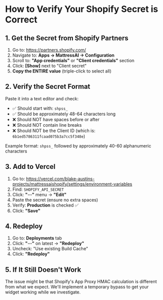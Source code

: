 # How to Verify Your Shopify Secret is Correct

## 1. Get the Secret from Shopify Partners

1. Go to: https://partners.shopify.com/
2. Navigate to: **Apps → MattressAI → Configuration**
3. Scroll to: **"App credentials"** or **"Client credentials"** section
4. Click: **[Show]** next to "Client secret"
5. **Copy the ENTIRE value** (triple-click to select all)

## 2. Verify the Secret Format

Paste it into a text editor and check:

- ✅ Should start with: `shpss_`
- ✅ Should be approximately 48-64 characters long
- ❌ Should NOT have spaces before or after
- ❌ Should NOT contain line breaks
- ❌ Should NOT be the Client ID (which is: `6b1ed5786311fcaad075b3a7cc5f348e`)

Example format: `shpss_` followed by approximately 40-60 alphanumeric characters

## 3. Add to Vercel

1. Go to: https://vercel.com/blake-austins-projects/mattressaishopify/settings/environment-variables
2. Find: `SHOPIFY_API_SECRET`
3. Click: **"⋯"** menu → **"Edit"**
4. Paste the secret (ensure no extra spaces)
5. Verify: **Production** is checked ✅
6. Click: **"Save"**

## 4. Redeploy

1. Go to: **Deployments** tab
2. Click: **"⋯"** on latest → **"Redeploy"**
3. Uncheck: "Use existing Build Cache"
4. Click: **"Redeploy"**

## 5. If It Still Doesn't Work

The issue might be that Shopify's App Proxy HMAC calculation is different from what we expect.
We'll implement a temporary bypass to get your widget working while we investigate.

